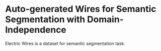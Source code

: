 # Auto-generated Wires for Semantic Segmentation with Domain-Independence

Electric Wires is a dataset for semantic segmentation task.